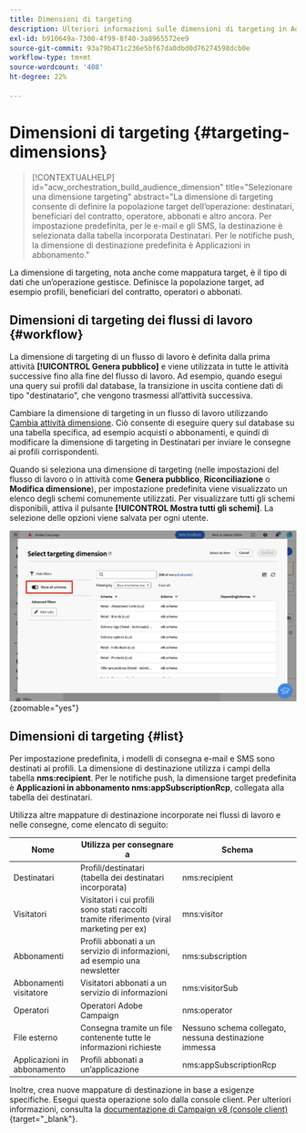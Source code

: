 ```yaml
---
title: Dimensioni di targeting
description: Ulteriori informazioni sulle dimensioni di targeting in Adobe Campaign Web
exl-id: b910649a-7300-4f99-8f40-3a8965572ee9
source-git-commit: 93a79b471c236e5bf67da0dbd0d76274598dcb0e
workflow-type: tm+mt
source-wordcount: '408'
ht-degree: 22%

---
```


# Dimensioni di targeting {#targeting-dimensions}

>[!CONTEXTUALHELP]
>id="acw_orchestration_build_audience_dimension"
>title="Selezionare una dimensione targeting"
>abstract="La dimensione di targeting consente di definire la popolazione target dell’operazione: destinatari, beneficiari del contratto, operatore, abbonati e altro ancora. Per impostazione predefinita, per le e-mail e gli SMS, la destinazione è selezionata dalla tabella incorporata Destinatari. Per le notifiche push, la dimensione di destinazione predefinita è Applicazioni in abbonamento."

La dimensione di targeting, nota anche come mappatura target, è il tipo di dati che un’operazione gestisce. Definisce la popolazione target, ad esempio profili, beneficiari del contratto, operatori o abbonati.

## Dimensioni di targeting dei flussi di lavoro {#workflow}

La dimensione di targeting di un flusso di lavoro è definita dalla prima attività **[!UICONTROL Genera pubblico]** e viene utilizzata in tutte le attività successive fino alla fine del flusso di lavoro. Ad esempio, quando esegui una query sui profili dal database, la transizione in uscita contiene dati di tipo &quot;destinatario&quot;, che vengono trasmessi all’attività successiva.

Cambiare la dimensione di targeting in un flusso di lavoro utilizzando [Cambia attività dimensione](../workflows/activities/change-dimension.md). Ciò consente di eseguire query sul database su una tabella specifica, ad esempio acquisti o abbonamenti, e quindi di modificare la dimensione di targeting in Destinatari per inviare le consegne ai profili corrispondenti.

Quando si seleziona una dimensione di targeting (nelle impostazioni del flusso di lavoro o in attività come **Genera pubblico**, **Riconciliazione** o **Modifica dimensione**), per impostazione predefinita viene visualizzato un elenco degli schemi comunemente utilizzati. Per visualizzare tutti gli schemi disponibili, attiva il pulsante **[!UICONTROL Mostra tutti gli schemi]**. La selezione delle opzioni viene salvata per ogni utente.

![Schermata che mostra l&#39;interfaccia della dimensione di targeting con il pulsante &quot;Mostra tutti gli schemi&quot; abilitato.](assets/targeting-dimension-show-all.png){zoomable="yes"}

## Dimensioni di targeting {#list}

Per impostazione predefinita, i modelli di consegna e-mail e SMS sono destinati ai profili. La dimensione di destinazione utilizza i campi della tabella **nms:recipient**. Per le notifiche push, la dimensione target predefinita è **Applicazioni in abbonamento nms:appSubscriptionRcp**, collegata alla tabella dei destinatari.

Utilizza altre mappature di destinazione incorporate nei flussi di lavoro e nelle consegne, come elencato di seguito:

| Nome | Utilizza per consegnare a | Schema |
|-----------------------|-------------------------------------------------------|-------------------------|
| Destinatari | Profili/destinatari (tabella dei destinatari incorporata) | nms:recipient |
| Visitatori | Visitatori i cui profili sono stati raccolti tramite riferimento (viral marketing per ex) | mns:visitor |
| Abbonamenti | Profili abbonati a un servizio di informazioni, ad esempio una newsletter | nms:subscription |
| Abbonamenti visitatore | Visitatori abbonati a un servizio di informazioni | nms:visitorSub |
| Operatori | Operatori Adobe Campaign | nms:operator |
| File esterno | Consegna tramite un file contenente tutte le informazioni richieste | Nessuno schema collegato, nessuna destinazione immessa |
| Applicazioni in abbonamento | Profili abbonati a un’applicazione | nms:appSubscriptionRcp |

Inoltre, crea nuove mappature di destinazione in base a esigenze specifiche. Esegui questa operazione solo dalla console client. Per ulteriori informazioni, consulta la [documentazione di Campaign v8 (console client)](https://experienceleague.adobe.com/docs/campaign/campaign-v8/audience/add-profiles/target-mappings.html?lang=it#new-mapping){target="_blank"}.